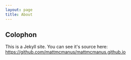 ```yaml
---
layout: page
title: About
---
```


## Colophon

 This is a Jekyll site. You can see it's source here: https://github.com/mattmcmanus/mattmcmanus.github.io
